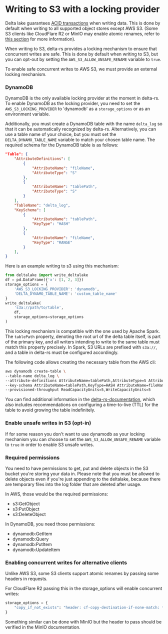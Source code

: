 # Writing to S3 with a locking provider

Delta lake guarantees [ACID transactions](../../how-delta-lake-works/delta-lake-acid-transactions.md) when writing data. This is done by default when writing to all supported object stores except AWS S3. (Some S3 clients like CloudFlare R2 or MinIO may enable atomic renames, refer to [this section](#enabling-concurrent-writes-for-alternative-clients) for more information).

When writing to S3, delta-rs provides a locking mechanism to ensure that concurrent writes are safe. This is done by default when writing to S3, but you can opt-out by setting the `AWS_S3_ALLOW_UNSAFE_RENAME` variable to ``true``.

To enable safe concurrent writes to AWS S3, we must provide an external locking mechanism.

### DynamoDB
DynamoDB is the only available locking provider at the moment in delta-rs. To enable DynamoDB as the locking provider, you need to set the ``AWS_S3_LOCKING_PROVIDER`` to 'dynamodb' as a ``storage_options`` or as an environment variable.

Additionally, you must create a DynamoDB table with the name ``delta_log``
so that it can be automatically recognized by delta-rs. Alternatively, you can
use a table name of your choice, but you must set the ``DELTA_DYNAMO_TABLE_NAME``
variable to match your chosen table name. The required schema for the DynamoDB
table is as follows:

```json
"Table": {
    "AttributeDefinitions": [
        {
            "AttributeName": "fileName",
            "AttributeType": "S"
        },
        {
            "AttributeName": "tablePath",
            "AttributeType": "S"
        }
    ],
    "TableName": "delta_log",
    "KeySchema": [
        {
            "AttributeName": "tablePath",
            "KeyType": "HASH"
        },
        {
            "AttributeName": "fileName",
            "KeyType": "RANGE"
        }
    ],
}
```

Here is an example writing to s3 using this mechanism:

```python
from deltalake import write_deltalake
df = pd.DataFrame({'x': [1, 2, 3]})
storage_options = {
    'AWS_S3_LOCKING_PROVIDER': 'dynamodb',
    'DELTA_DYNAMO_TABLE_NAME': 'custom_table_name'
}
write_deltalake(
    's3a://path/to/table',
    df,
    storage_options=storage_options
)
```

This locking mechanism is compatible with the one used by Apache Spark. The `tablePath` property, denoting the root url of the delta table itself, is part of the primary key, and all writers intending to write to the same table must match this property precisely. In Spark, S3 URLs are prefixed with `s3a://`, and a table in delta-rs must be configured accordingly.

The following code allows creating the necessary table from the AWS cli:

```sh
aws dynamodb create-table \
--table-name delta_log \
--attribute-definitions AttributeName=tablePath,AttributeType=S AttributeName=fileName,AttributeType=S \
--key-schema AttributeName=tablePath,KeyType=HASH AttributeName=fileName,KeyType=RANGE \
--provisioned-throughput ReadCapacityUnits=5,WriteCapacityUnits=5
```

You can find additional information in the [delta-rs-documentation](https://docs.delta.io/latest/delta-storage.html#multi-cluster-setup), which also includes recommendations on configuring a time-to-live (TTL) for the table to avoid growing the table indefinitely.


### Enable unsafe writes in S3 (opt-in)
If for some reason you don't want to use dynamodb as your locking mechanism you can
choose to set the `AWS_S3_ALLOW_UNSAFE_RENAME` variable to ``true`` in order to enable S3 unsafe writes.


### Required permissions
You need to have permissions to get, put and delete objects in the S3 bucket you're storing your data in. Please note that you must be allowed to delete objects even if you're just appending to the deltalake, because there are temporary files into the log folder that are deleted after usage.

In AWS, those would be the required permissions:

- s3:GetObject
- s3:PutObject
- s3:DeleteObject

In DynamoDB, you need those permissions:

- dynamodb:GetItem
- dynamodb:Query
- dynamodb:PutItem
- dynamodb:UpdateItem

### Enabling concurrent writes for alternative clients

Unlike AWS S3, some S3 clients support atomic renames by passing some headers
in requests.

For CloudFlare R2 passing this in the storage_options will enable concurrent writes:

```python
storage_options = {
    "copy_if_not_exists": "header: cf-copy-destination-if-none-match: *",
}
```

Something similar can be done with MinIO but the header to pass should be verified
in the MinIO documentation.